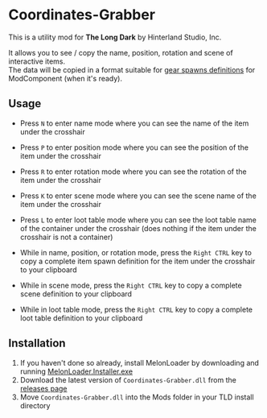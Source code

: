 # Coordinates-Grabber


This is a utility mod for **The Long Dark** by Hinterland Studio, Inc.

It allows you to see / copy the name, position, rotation and scene of interactive items.<br/>
The data will be copied in a format suitable for [gear spawns definitions](https://github.com/ds5678/ModComponent/wiki/Gear-Spawns) for ModComponent (when it's ready).

## Usage

* Press `N` to enter name mode where you can see the name of the item under the crosshair
* Press `P` to enter position mode where you can see the position of the item under the crosshair
* Press `R` to enter rotation mode where you can see the rotation of the item under the crosshair
* Press `K` to enter scene mode where you can see the scene name of the item under the crosshair
* Press `L` to enter loot table mode where you can see the loot table name of the container under the crosshair (does nothing if the item under the crosshair is not a container)

* While in name, position, or rotation mode, press the `Right CTRL` key to copy a complete item spawn definition for the item under the crosshair to your clipboard
* While in scene mode, press the `Right CTRL` key to copy a complete scene definition to your clipboard
* While in loot table mode, press the `Right CTRL` key to copy a complete loot table definition to your clipboard

## Installation

1. If you haven't done so already, install MelonLoader by downloading and running [MelonLoader.Installer.exe](https://github.com/HerpDerpinstine/MelonLoader/releases/latest/download/MelonLoader.Installer.exe)
2. Download the latest version of `Coordinates-Grabber.dll` from the [releases page](https://github.com/ds5678/Coordinates-Grabber/releases)
3. Move `Coordinates-Grabber.dll` into the Mods folder in your TLD install directory